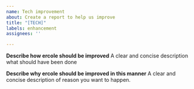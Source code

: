 ```yaml
---
name: Tech improvement
about: Create a report to help us improve
title: "[TECH]"
labels: enhancement
assignees: ''

---
```


**Describe how ercole should be improved**
A clear and concise description what should have been done

**Describe why ercole should be improved in this manner**
A clear and concise description of reason you want to happen.
